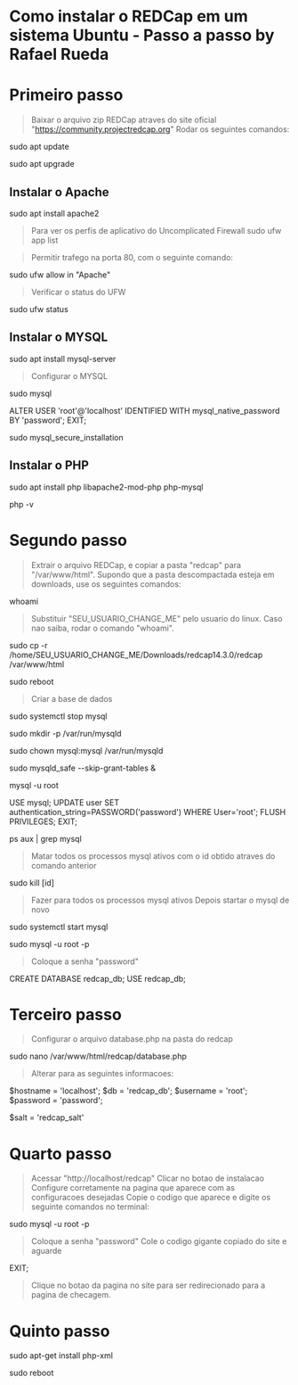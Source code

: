 # Como instalar o REDCap em um sistema Ubuntu - Passo a passo by Rafael Rueda

# Primeiro passo

> Baixar o arquivo zip REDCap atraves do site oficial "https://community.projectredcap.org"
> Rodar os seguintes comandos:

sudo apt update

sudo apt upgrade

## Instalar o Apache

sudo apt install apache2

> Para ver os perfis de aplicativo do Uncomplicated Firewall
sudo ufw app list

> Permitir trafego na porta 80, com o seguinte comando:

sudo ufw allow in "Apache"

> Verificar o status do UFW

sudo ufw status

## Instalar o MYSQL

sudo apt install mysql-server

> Configurar o MYSQL

sudo mysql

ALTER USER 'root'@'localhost' IDENTIFIED WITH mysql_native_password BY 'password';
EXIT;

sudo mysql_secure_installation

## Instalar o PHP

sudo apt install php libapache2-mod-php php-mysql

php -v

# Segundo passo

> Extrair o arquivo REDCap, e copiar a pasta "redcap" para "/var/www/html". Supondo que a pasta descompactada esteja em downloads, use os seguintes comandos:

whoami

> Substituir "SEU_USUARIO_CHANGE_ME" pelo usuario do linux. Caso nao saiba, rodar o comando "whoami".

sudo cp -r /home/SEU_USUARIO_CHANGE_ME/Downloads/redcap14.3.0/redcap /var/www/html

sudo reboot

> Criar a base de dados

sudo systemctl stop mysql

sudo mkdir -p /var/run/mysqld

sudo chown mysql:mysql /var/run/mysqld

sudo mysqld_safe --skip-grant-tables &

mysql -u root

USE mysql;
UPDATE user SET authentication_string=PASSWORD('password') WHERE User='root';
FLUSH PRIVILEGES;
EXIT;

ps aux | grep mysql

> Matar todos os processos mysql ativos com o id obtido atraves do comando anterior

sudo kill [id]

> Fazer para todos os processos mysql ativos
> Depois startar o mysql de novo

sudo systemctl start mysql

sudo mysql -u root -p

> Coloque a senha "password"

CREATE DATABASE redcap_db;
USE redcap_db;

# Terceiro passo

> Configurar o arquivo database.php na pasta do redcap

sudo nano /var/www/html/redcap/database.php

> Alterar para as seguintes informacoes:

 $hostname = 'localhost';
 $db = 'redcap_db';
 $username = 'root';
 $password = 'password';

 $salt = 'redcap_salt'

# Quarto passo

> Acessar "http://localhost/redcap"
> Clicar no botao de instalacao
> Configure corretamente na pagina que aparece com as configuracoes desejadas
> Copie o codigo que aparece e digite os seguinte comandos no terminal:

sudo mysql -u root -p

> Coloque a senha "password"
> Cole o codigo gigante copiado do site e aguarde

EXIT;

> Clique no botao da pagina no site para ser redirecionado para a pagina de checagem.

# Quinto passo

sudo apt-get install php-xml

sudo reboot